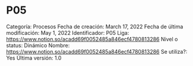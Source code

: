 # P05

Categoría: Procesos
Fecha de creación: March 17, 2022
Fecha de última modificación: May 1, 2022
Identificador: P05
Liga: https://www.notion.so/acadd69f0052485a846ecf4780813286 
Nivel o status: Dinámico
Nombre: https://www.notion.so/acadd69f0052485a846ecf4780813286 
Se utiliza?: Yes
Última versión: 1.0